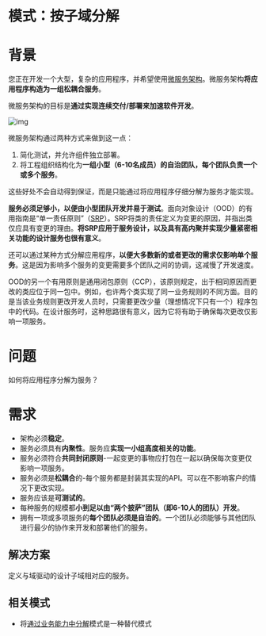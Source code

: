 # 模式：按子域分解

# 背景

您正在开发一个大型，复杂的应用程序，并希望使用[微服务架构](https://microservices.io/patterns/cn/microservices.html)。微服务架构**将应用程序构造为一组松耦合服务**。

微服务架构的目标是**通过实现连续交付/部署来加速软件开发**。

![img](https://microservices.io/i/successtriangle.png)

微服务架构通过两种方式来做到这一点：

1. 简化测试，并允许组件独立部署。
2. 将工程组织结构化为**一组小型（6-10名成员）的自治团队，每个团队负责一个或多个服务**。

这些好处不会自动得到保证，而是只能通过将应用程序仔细分解为服务才能实现。

**服务必须足够小，以便由小型团队开发并易于测试**。面向对象设计（OOD）的有用指南是“单一责任原则”（[SRP](http://www.objectmentor.com/resources/articles/srp.pdf)）。SRP将类的责任定义为变更的原因，并指出类仅应具有变更的理由。**将SRP应用于服务设计，以及具有高内聚并实现少量紧密相关功能的设计服务也很有意义**。

还可以通过某种方式分解应用程序，**以便大多数新的或者更改的需求仅影响单个服务**。这是因为影响多个服务的变更需要多个团队之间的协调，这减慢了开发速度。

OOD的另一个有用原则是通用闭包原则（CCP），该原则规定，出于相同原因而更改的类应位于同一包中。例如，也许两个类实现了同一业务规则的不同方面。目的是当该业务规则更改开发人员时，只需要更改少量（理想情况下只有一个）程序包中的代码。在设计服务时，这种思路很有意义，因为它将有助于确保每次更改仅影响一项服务。

# 问题

如何将应用程序分解为服务？

# 需求

- 架构必须**稳定**。
- 服务必须具有**内聚性**。服务应**实现一小组高度相关的功能**。
- 服务必须符合**共同封闭原则**-一起变更的事物应打包在一起以确保每次变更仅影响一项服务。
- 服务必须是**松耦合**的-每个服务都是封装其实现的API。可以在不影响客户的情况下更改实现。
- 服务应该是**可测试的**。
- 每种服务的规模都**小到足以由“两个披萨”团队（即6-10人的团队）开发**。
- 拥有一项或多项服务的**每个团队必须是自治的**。一个团队必须能够与其他团队进行最少的协作来开发和部署他们的服务。

## 解决方案

定义与域驱动的设计子域相对应的服务。

## 相关模式

- 将[通过业务能力中分解](https://microservices.io/patterns/cn/decomposition/decompose-by-business-capability.html)模式是一种替代模式
